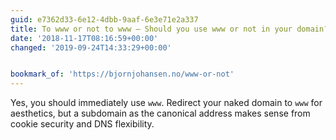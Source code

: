 ```yaml
---
guid: e7362d33-6e12-4dbb-9aaf-6e3e71e2a337
title: To www or not to www – Should you use www or not in your domain?
date: '2018-11-17T08:16:59+00:00'
changed: '2019-09-24T14:33:29+00:00'


bookmark_of: 'https://bjornjohansen.no/www-or-not'
---
```


Yes, you should immediately use `www`. Redirect your naked domain to `www` for aesthetics, but a subdomain as the canonical address makes sense from cookie security and DNS flexibility. 
